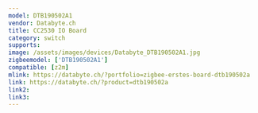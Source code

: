 ```yaml
---
model: DTB190502A1
vendor: Databyte.ch
title: CC2530 IO Board
category: switch
supports: 
image: /assets/images/devices/Databyte_DTB190502A1.jpg
zigbeemodel: ['DTB190502A1']
compatible: [z2m]
mlink: https://databyte.ch/?portfolio=zigbee-erstes-board-dtb190502a
link: https://databyte.ch/?product=dtb190502a
link2: 
link3: 
---
```

